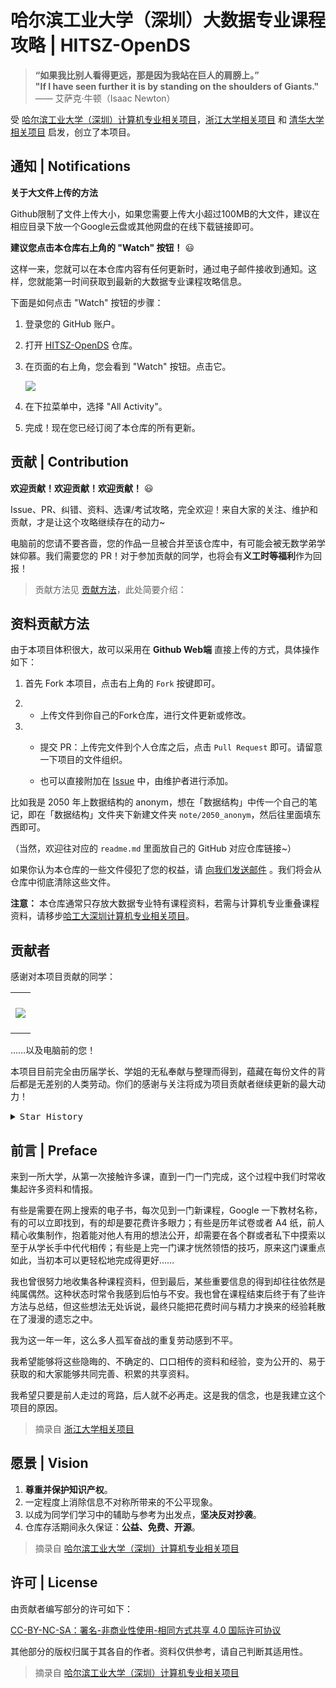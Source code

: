 # 哈尔滨工业大学（深圳）大数据专业课程攻略 | HITSZ-OpenDS

> **“如果我比别人看得更远，那是因为我站在巨人的肩膀上。”**  
> **"If I have seen further it is by standing on the shoulders of Giants."**  
> —— 艾萨克·牛顿（Isaac Newton）


受 [哈尔滨工业大学（深圳）计算机专业相关项目](https://github.com/hewei2001/HITSZ-OpenCS)，[浙江大学相关项目](https://github.com/QSCTech/zju-icicles) 和 [清华大学相关项目](https://github.com/PKUanonym/REKCARC-TSC-UHT) 启发，创立了本项目。

## 通知 | Notifications

**关于大文件上传的方法**

Github限制了文件上传大小，如果您需要上传大小超过100MB的大文件，建议在相应目录下放一个Google云盘或其他网盘的在线下载链接即可。

**建议您点击本仓库右上角的 "Watch" 按钮！** 😃

这样一来，您就可以在本仓库内容有任何更新时，通过电子邮件接收到通知。这样，您就能第一时间获取到最新的大数据专业课程攻略信息。

下面是如何点击 "Watch" 按钮的步骤：

1. 登录您的 GitHub 账户。

2. 打开 [HITSZ-OpenDS](https://github.com/your-username/your-repo) 仓库。

3. 在页面的右上角，您会看到 "Watch" 按钮。点击它。

   ![](https://ucarecdn.com/74dc13e8-bfba-42fa-8b0c-581d3a110acf/githubwatch.png)

4. 在下拉菜单中，选择 "All Activity"。

5. 完成！现在您已经订阅了本仓库的所有更新。

## 贡献 | Contribution

**欢迎贡献！欢迎贡献！欢迎贡献！** 😃

Issue、PR、纠错、资料、选课/考试攻略，完全欢迎！来自大家的关注、维护和贡献，才是让这个攻略继续存在的动力~

电脑前的您请不要吝啬，您的作品一旦被合并至该仓库中，有可能会被无数学弟学妹仰慕。我们需要您的 PR！对于参加贡献的同学，也将会有**义工时等福利**作为回报！

> 贡献方法见 [贡献方法](贡献方法.md)，此处简要介绍：

## 资料贡献方法

由于本项目体积很大，故可以采用在 **Github Web端** 直接上传的方式，具体操作如下：

1. 首先 Fork 本项目，点击右上角的 `Fork` 按键即可。

2. - 上传文件到你自己的Fork仓库，进行文件更新或修改。

3. - 提交 PR：上传完文件到个人仓库之后，点击 `Pull Request` 即可。请留意一下项目的文件组织。

   - 也可以直接附加在 [Issue](https://github.com/DseidLi/HITSZ-OpenDS/issues/new) 中，由维护者进行添加。

比如我是 2050 年上数据结构的 anonym，想在「数据结构」中传一个自己的笔记，即在「数据结构」文件夹下新建文件夹 `note/2050_anonym`，然后往里面填东西即可。

（当然，欢迎往对应的 `readme.md` 里面放自己的 GitHub 对应仓库链接~）

如果你认为本仓库的一些文件侵犯了您的权益，请 [向我们发送邮件](mailto:dseid@qq.com) 。我们将会从仓库中彻底清除这些文件。

**注意：** 本仓库通常只存放大数据专业特有课程资料，若需与计算机专业重叠课程资料，请移步[哈工大深圳计算机专业相关项目](https://github.com/hewei2001/HITSZ-OpenCS)。

## 贡献者

感谢对本项目贡献的同学：

<!-- Made with [OSS Insight](https://ossinsight.io/) -->

<a href="https://github.com/DseidLi/HITSZ-OpenDS/graphs/contributors" target="_blank">
  <table>
    <tr>
      <th colspan="2">
        <br><img src="https://contrib.rocks/image?repo=DseidLi/HITSZ-OpenDS"><br><br>
      </th>
    </tr>
  </table>
</a>

……以及电脑前的您！

本项目目前完全由历届学长、学姐的无私奉献与整理而得到，蕴藏在每份文件的背后都是无差别的人类劳动。你们的感谢与关注将成为项目贡献者继续更新的最大动力！

<details>
  <summary><kbd>Star History</kbd></summary>
  <picture>
    <source media="(prefers-color-scheme: dark)" srcset="https://api.star-history.com/svg?repos=DseidLi%2FHITSZ-OpenDS&theme=dark&type=Date">
    <img width="100%" src="https://api.star-history.com/svg?repos=open-compass%2Fopencompass&type=Date">
  </picture>
</details>

## 前言 | Preface

来到一所大学，从第一次接触许多课，直到一门一门完成，这个过程中我们时常收集起许多资料和情报。

有些是需要在网上搜索的电子书，每次见到一门新课程，Google 一下教材名称，有的可以立即找到，有的却是要花费许多眼力；有些是历年试卷或者 A4 纸，前人精心收集制作，抱着能对他人有用的想法公开，却需要在各个群或者私下中摸索以至于从学长手中代代相传；有些是上完一门课才恍然领悟的技巧，原来这门课重点如此，当初本可以更轻松地完成得更好……

我也曾很努力地收集各种课程资料，但到最后，某些重要信息的得到却往往依然是纯属偶然。这种状态时常令我感到后怕与不安。我也曾在课程结束后终于有了些许方法与总结，但这些想法无处诉说，最终只能把花费时间与精力才换来的经验耗散在了漫漫的遗忘之中。

我为这一年一年，这么多人孤军奋战的重复劳动感到不平。

我希望能够将这些隐晦的、不确定的、口口相传的资料和经验，变为公开的、易于获取的和大家能够共同完善、积累的共享资料。

我希望只要是前人走过的弯路，后人就不必再走。这是我的信念，也是我建立这个项目的原因。

> 摘录自 [浙江大学相关项目](https://github.com/QSCTech/zju-icicles)

## 愿景 | Vision

1. **尊重并保护知识产权**。
2. 一定程度上消除信息不对称所带来的不公平现象。
3. 以成为同学们学习中的辅助与参考为出发点，**坚决反对抄袭**。
4. 仓库存活期间永久保证：**公益、免费、开源**。

> 摘录自 [哈尔滨工业大学（深圳）计算机专业相关项目](https://github.com/hewei2001/HITSZ-OpenCS)

## 许可 | License

由贡献者编写部分的许可如下：

[CC-BY-NC-SA：署名-非商业性使用-相同方式共享 4.0 国际许可协议](https://creativecommons.org/licenses/by-nc-sa/4.0/deed.zh)

其他部分的版权归属于其各自的作者。资料仅供参考，请自己判断其适用性。

> 摘录自 [哈尔滨工业大学（深圳）计算机专业相关项目](https://github.com/hewei2001/HITSZ-OpenCS)
